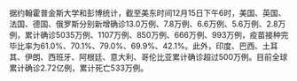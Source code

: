 据约翰霍普金斯大学和彭博统计，截至美东时间12月15日下午6时，美国、英国、法国、德国、俄罗斯分别新增确诊13.0万例、7.8万例、6.6万例、5.6万例、2.8万例，累计确诊5035万例、1107万例、850万例、666万例、993万例，疫苗接种完毕比率为61.0%、70.1%、79.0%、69.9%、42.1%。此外，印度、巴西、土耳其、伊朗、西班牙、阿根廷、意大利、哥伦比亚累计确诊超过500万例。目前全球累计确诊2.72亿例，累计死亡533万例。